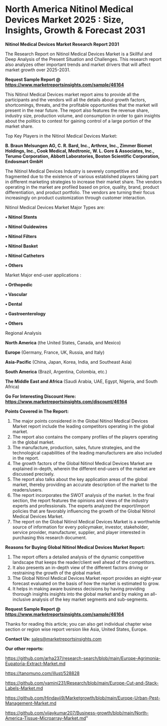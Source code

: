 # North America Nitinol Medical Devices Market 2025 : Size, Insights, Growth & Forecast 2031

<strong>Nitinol Medical Devices Market Research Report 2031</strong>

The Research Report on Nitinol Medical Devices Market is a Skillful and Deep Analysis of the Present Situation and Challenges. This research report also analyzes other important trends and market drivers that will affect market growth over 2025-2031.

<strong>Request Sample Report @ <a href=https://www.marketreportsinsights.com/sample/46164>https://www.marketreportsinsights.com/sample/46164</a></strong>

This Nitinol Medical Devices market report aims to provide all the participants and the vendors will all the details about growth factors, shortcomings, threats, and the profitable opportunities that the market will present in the near future. The report also features the revenue share, industry size, production volume, and consumption in order to gain insights about the politics to contest for gaining control of a large portion of the market share.

Top Key Players in the Nitinol Medical Devices Market:

<strong>B. Braun Melsungen AG, C. R. Bard, Inc., Arthrex, Inc., Zimmer Biomet Holdings, Inc., Cook Medical, Medtronic, W. L. Gore & Associates, Inc., Terumo Corporation, Abbott Laboratories, Boston Scientific Corporation, Endosmart GmbH</strong>

The Nitinol Medical Devices Industry is severely competitive and fragmented due to the existence of various established players taking part in different marketing strategies to increase their market share. The vendors operating in the market are profiled based on price, quality, brand, product differentiation, and product portfolio. The vendors are turning their focus increasingly on product customization through customer interaction.

Nitinol Medical Devices Market Major Types are:

<strong>•  Nitinol Stents

•  Nitinol Guidewires

•  Nitinol Filters

•  Nitinol Basket

•  Nitinol Catheters

•  Others</strong>

Market Major end-user applications :

<strong>•  Orthopedic

•  Vascular

•  Dental

•  Gastroenterology

•  Others</strong>

Regional Analysis

</u><strong><b>North America</b></strong> (the United States, Canada, and Mexico)

<strong><b>Europe </b></strong>(Germany, France, UK, Russia, and Italy)

<strong><b>Asia-Pacific</b></strong> (China, Japan, Korea, India, and Southeast Asia)

<strong><b>South America</b></strong> (Brazil, Argentina, Colombia, etc.)

<strong><b>The Middle East and Africa</b></strong> (Saudi Arabia, UAE, Egypt, Nigeria, and South Africa)

<strong>Go For Interesting Discount Here: <a href=https://www.marketreportsinsights.com/discount/46164>https://www.marketreportsinsights.com/discount/46164</a></strong>

<strong>Points Covered in The Report:</strong>
<ol>
  <li>The major points considered in the Global Nitinol Medical Devices Market report include the leading competitors operating in the global market.</li>
  <li>The report also contains the company profiles of the players operating in the global market.</li>
  <li>The manufacture, production, sales, future strategies, and the technological capabilities of the leading manufacturers are also included in the report.</li>
  <li>The growth factors of the Global Nitinol Medical Devices Market are explained in-depth, wherein the different end-users of the market are discussed precisely.</li>
  <li>The report also talks about the key application areas of the global market, thereby providing an accurate description of the market to the readers/users.</li>
  <li>The report incorporates the SWOT analysis of the market. In the final section, the report features the opinions and views of the industry experts and professionals. The experts analyzed the export/import policies that are favorably influencing the growth of the Global Nitinol Medical Devices Market.</li>
  <li>The report on the Global Nitinol Medical Devices Market is a worthwhile source of information for every policymaker, investor, stakeholder, service provider, manufacturer, supplier, and player interested in purchasing this research document.</li>
</ol>
<strong>Reasons for Buying Global Nitinol Medical Devices Market Report:</strong>

<ol>
  <li>The report offers a detailed analysis of the dynamic competitive landscape that keeps the reader/client well ahead of the competitors.</li>
  <li>It also presents an in-depth view of the different factors driving or restraining the growth of the global market.</li>
  <li>The Global Nitinol Medical Devices Market report provides an eight-year forecast evaluated on the basis of how the market is estimated to grow.</li>
  <li>It helps in making aware business decisions by having providing thorough insights insights into the global market and by making an all-inclusive analysis of the key market segments and sub-segments.</li>
</ol>
<strong>Request Sample Report @ <a href=https://www.marketreportsinsights.com/sample/46164>https://www.marketreportsinsights.com/sample/46164</a></strong>


Thanks for reading this article; you can also get individual chapter wise section or region wise report version like Asia, United States, Europe.

<strong>Contact Us:</strong>
sales@marketreportsinsights.com

<strong>Our other reports:</strong>

<a href=https://github.com/arha237/research-search/blob/main/Europe-Agrimonia-Eupatoria-Extract-Market.md>https://github.com/arha237/research-search/blob/main/Europe-Agrimonia-Eupatoria-Extract-Market.md</a>

<a href=https://tanomuno.com/illust/528828>https://tanomuno.com/illust/528828</a>

<a href=https://github.com/yamini231/Research/blob/main/Europe-Cut-and-Stack-Labels-Market.md>https://github.com/yamini231/Research/blob/main/Europe-Cut-and-Stack-Labels-Market.md</a>

<a href=https://github.com/Hindavii9/Marketgrowth/blob/main/Europe-Urban-Pest-Management-Market.md>https://github.com/Hindavii9/Marketgrowth/blob/main/Europe-Urban-Pest-Management-Market.md</a>

<a href=https://github.com/vijaykumar207/Business-growth/blob/main/North-America-Tissue-Microarray-Market.md>https://github.com/vijaykumar207/Business-growth/blob/main/North-America-Tissue-Microarray-Market.md</a>"
